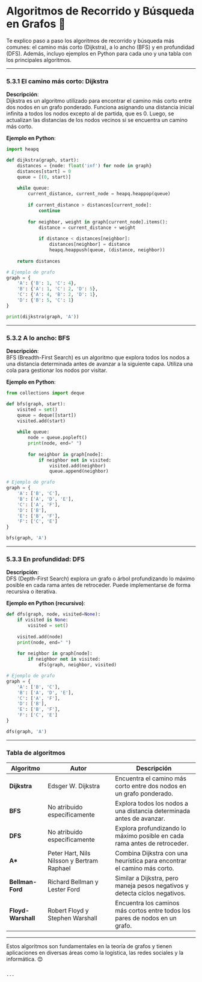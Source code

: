 
# Algoritmos de Recorrido y Búsqueda en Grafos 🚀

Te explico paso a paso los algoritmos de recorrido y búsqueda más comunes: el camino más corto (Dijkstra), a lo ancho (BFS) y en profundidad (DFS). Además, incluyo ejemplos en Python para cada uno y una tabla con los principales algoritmos.

---

### 5.3.1 El camino más corto: Dijkstra

**Descripción**:  
Dijkstra es un algoritmo utilizado para encontrar el camino más corto entre dos nodos en un grafo ponderado. Funciona asignando una distancia inicial infinita a todos los nodos excepto al de partida, que es 0. Luego, se actualizan las distancias de los nodos vecinos si se encuentra un camino más corto.

**Ejemplo en Python**:

```python
import heapq

def dijkstra(graph, start):
    distances = {node: float('inf') for node in graph}
    distances[start] = 0
    queue = [(0, start)]
    
    while queue:
        current_distance, current_node = heapq.heappop(queue)
        
        if current_distance > distances[current_node]:
            continue
        
        for neighbor, weight in graph[current_node].items():
            distance = current_distance + weight
            
            if distance < distances[neighbor]:
                distances[neighbor] = distance
                heapq.heappush(queue, (distance, neighbor))
    
    return distances

# Ejemplo de grafo
graph = {
    'A': {'B': 1, 'C': 4},
    'B': {'A': 1, 'C': 2, 'D': 5},
    'C': {'A': 4, 'B': 2, 'D': 1},
    'D': {'B': 5, 'C': 1}
}

print(dijkstra(graph, 'A'))
```

---

### 5.3.2 A lo ancho: BFS

**Descripción**:  
BFS (Breadth-First Search) es un algoritmo que explora todos los nodos a una distancia determinada antes de avanzar a la siguiente capa. Utiliza una cola para gestionar los nodos por visitar.

**Ejemplo en Python**:

```python
from collections import deque

def bfs(graph, start):
    visited = set()
    queue = deque([start])
    visited.add(start)
    
    while queue:
        node = queue.popleft()
        print(node, end=" ")
        
        for neighbor in graph[node]:
            if neighbor not in visited:
                visited.add(neighbor)
                queue.append(neighbor)

# Ejemplo de grafo
graph = {
    'A': ['B', 'C'],
    'B': ['A', 'D', 'E'],
    'C': ['A', 'F'],
    'D': ['B'],
    'E': ['B', 'F'],
    'F': ['C', 'E']
}

bfs(graph, 'A')
```

---

### 5.3.3 En profundidad: DFS

**Descripción**:  
DFS (Depth-First Search) explora un grafo o árbol profundizando lo máximo posible en cada rama antes de retroceder. Puede implementarse de forma recursiva o iterativa.

**Ejemplo en Python (recursivo)**:

```python
def dfs(graph, node, visited=None):
    if visited is None:
        visited = set()
    
    visited.add(node)
    print(node, end=" ")
    
    for neighbor in graph[node]:
        if neighbor not in visited:
            dfs(graph, neighbor, visited)

# Ejemplo de grafo
graph = {
    'A': ['B', 'C'],
    'B': ['A', 'D', 'E'],
    'C': ['A', 'F'],
    'D': ['B'],
    'E': ['B', 'F'],
    'F': ['C', 'E']
}

dfs(graph, 'A')
```

---

### Tabla de algoritmos

| Algoritmo         | Autor                                         | Descripción                                                                                          |
|-------------------|-----------------------------------------------|------------------------------------------------------------------------------------------------------|
| **Dijkstra**      | Edsger W. Dijkstra                            | Encuentra el camino más corto entre dos nodos en un grafo ponderado.                                 |
| **BFS**           | No atribuido específicamente                  | Explora todos los nodos a una distancia determinada antes de avanzar.                               |
| **DFS**           | No atribuido específicamente                  | Explora profundizando lo máximo posible en cada rama antes de retroceder.                             |
| **A\***           | Peter Hart, Nils Nilsson y Bertram Raphael     | Combina Dijkstra con una heurística para encontrar el camino más corto.                              |
| **Bellman-Ford**  | Richard Bellman y Lester Ford                  | Similar a Dijkstra, pero maneja pesos negativos y detecta ciclos negativos.                         |
| **Floyd-Warshall**| Robert Floyd y Stephen Warshall                | Encuentra los caminos más cortos entre todos los pares de nodos en un grafo.                          |

---

Estos algoritmos son fundamentales en la teoría de grafos y tienen aplicaciones en diversas áreas como la logística, las redes sociales y la informática. 😊
```

---
